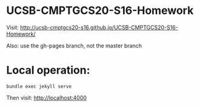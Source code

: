 # UCSB-CMPTGCS20-S16-Homework

Visit: http://ucsb-cmptgcs20-s16.github.io/UCSB-CMPTGCS20-S16-Homework/

Also: use the gh-pages branch, not the master branch

# Local operation:

```
bundle exec jekyll serve
```

Then visit: [http://localhost:4000](http://localhost:4000)

